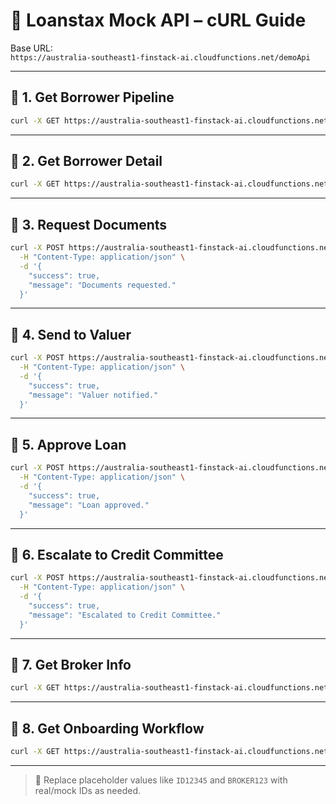 
# 🧪 Loanstax Mock API – cURL Guide

Base URL:  
`https://australia-southeast1-finstack-ai.cloudfunctions.net/demoApi`

---

## 📍 1. Get Borrower Pipeline

```bash
curl -X GET https://australia-southeast1-finstack-ai.cloudfunctions.net/demoApi/api/borrowers/pipeline
```

---

## 📍 2. Get Borrower Detail

```bash
curl -X GET https://australia-southeast1-finstack-ai.cloudfunctions.net/demoApi/api/borrowers/ID12345
```

---

## 📍 3. Request Documents

```bash
curl -X POST https://australia-southeast1-finstack-ai.cloudfunctions.net/demoApi/api/borrowers/ID12345/request-documents \
  -H "Content-Type: application/json" \
  -d '{
    "success": true,
    "message": "Documents requested."
  }'
```

---

## 📍 4. Send to Valuer

```bash
curl -X POST https://australia-southeast1-finstack-ai.cloudfunctions.net/demoApi/api/borrowers/ID12345/send-valuer \
  -H "Content-Type: application/json" \
  -d '{
    "success": true,
    "message": "Valuer notified."
  }'
```

---

## 📍 5. Approve Loan

```bash
curl -X POST https://australia-southeast1-finstack-ai.cloudfunctions.net/demoApi/api/borrowers/ID12345/approve \
  -H "Content-Type: application/json" \
  -d '{
    "success": true,
    "message": "Loan approved."
  }'
```

---

## 📍 6. Escalate to Credit Committee

```bash
curl -X POST https://australia-southeast1-finstack-ai.cloudfunctions.net/demoApi/api/borrowers/ID12345/escalate \
  -H "Content-Type: application/json" \
  -d '{
    "success": true,
    "message": "Escalated to Credit Committee."
  }'
```

---

## 📍 7. Get Broker Info

```bash
curl -X GET https://australia-southeast1-finstack-ai.cloudfunctions.net/demoApi/api/broker/BROKER123
```

---

## 📍 8. Get Onboarding Workflow

```bash
curl -X GET https://australia-southeast1-finstack-ai.cloudfunctions.net/demoApi/api/onboarding/workflow
```

---

> 📝 Replace placeholder values like `ID12345` and `BROKER123` with real/mock IDs as needed.
